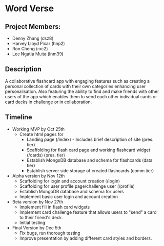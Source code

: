 # Word Verse

## Project Members:
- Denny Zhang (dsz8)
- Harvey Lloyd Picar (hnp2)
- Ron Cheng (rxc2)
- Lee Ngatia Muita (lnm39)

## Description
A collaborative flashcard app with engaging features such as creating a personal collection of cards with their own categories enhancing user personalisation. Also featuring the ability to find and make friends with other users of the app which enables them to send each other individual cards or card decks in challenge or in collaboration.

## Timeline
- Working MVP by Oct 25th
    - Create html pages for
        - Landing page (/index) - Includes brief description of site (pres. tier)
        - Scaffolding for flash card page and working flashcard widget (/cards) (pres. tier)
        - Establish MongoDB database and schema for flashcards (data tier)
        - Establish server side storage of created flashcards (comm tier)
- Alpha version by Nov 12th
    - Scaffolding for login and account creation (/login)
    - Scaffolding for user profile page/challenge user (/profile)
    - Establish MongoDB database and schema for users
    - Implement basic user login and account creation
- Beta version by Nov 27th
    - Implement fill in flash card widgets
    - Implement card challenge feature that allows users to "send" a card to their friend's deck.
    - Initial testing
- Final Version by Dec 5th
    - Fix bugs, run thorough testing
    - Improve presentation by adding different card styles and borders.